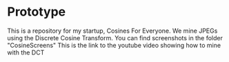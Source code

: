 # Prototype
This is a repository for my startup, Cosines For Everyone. We mine JPEGs using the Discrete Cosine Transform. 
You can find screenshots in the folder "CosineScreens"
This is the link to the youtube video showing how to mine with the DCT
